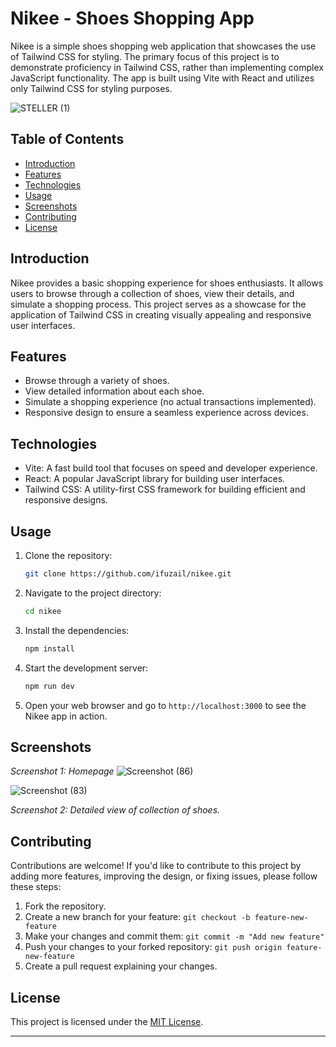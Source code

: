 # Nikee - Shoes Shopping App

Nikee is a simple shoes shopping web application that showcases the use of Tailwind CSS for styling. The primary focus of this project is to demonstrate proficiency in Tailwind CSS, rather than implementing complex JavaScript functionality. The app is built using Vite with React and utilizes only Tailwind CSS for styling purposes.

![STELLER (1)](https://github.com/ifuzail/Nikee/assets/135622982/ed23b807-194e-4c1c-8faf-748c74a6d4cf)


## Table of Contents

- [Introduction](#introduction)
- [Features](#features)
- [Technologies](#technologies)
- [Usage](#usage)
- [Screenshots](#screenshots)
- [Contributing](#contributing)
- [License](#license)

## Introduction

Nikee provides a basic shopping experience for shoes enthusiasts. It allows users to browse through a collection of shoes, view their details, and simulate a shopping process. This project serves as a showcase for the application of Tailwind CSS in creating visually appealing and responsive user interfaces.

## Features

- Browse through a variety of shoes.
- View detailed information about each shoe.
- Simulate a shopping experience (no actual transactions implemented).
- Responsive design to ensure a seamless experience across devices.

## Technologies

- Vite: A fast build tool that focuses on speed and developer experience.
- React: A popular JavaScript library for building user interfaces.
- Tailwind CSS: A utility-first CSS framework for building efficient and responsive designs.
  
## Usage

1. Clone the repository:

   ```bash
   git clone https://github.com/ifuzail/nikee.git
   ```

2. Navigate to the project directory:

   ```bash
   cd nikee
   ```

3. Install the dependencies:

   ```bash
   npm install
   ```

4. Start the development server:

   ```bash
   npm run dev
   ```

5. Open your web browser and go to `http://localhost:3000` to see the Nikee app in action.

## Screenshots


*Screenshot 1: Homepage*
![Screenshot (86)](https://github.com/ifuzail/Nikee/assets/135622982/12a18787-04ae-4c63-887f-1d280405a780)

![Screenshot (83)](https://github.com/ifuzail/Nikee/assets/135622982/5eb2ace5-9372-49ff-93b4-5b1a6d81ab1c)

*Screenshot 2: Detailed view of collection of shoes.*

## Contributing

Contributions are welcome! If you'd like to contribute to this project by adding more features, improving the design, or fixing issues, please follow these steps:

1. Fork the repository.
2. Create a new branch for your feature: `git checkout -b feature-new-feature`
3. Make your changes and commit them: `git commit -m "Add new feature"`
4. Push your changes to your forked repository: `git push origin feature-new-feature`
5. Create a pull request explaining your changes.

## License

This project is licensed under the [MIT License](LICENSE).

---
